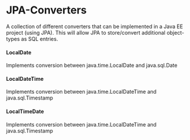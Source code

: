 # JPA-Converters
A collection of different converters that can be implemented in a Java EE project (using JPA). This will allow JPA to store/convert additional object-types as SQL entries.

#### LocalDate
Implements conversion between java.time.LocalDate and java.sql.Date

#### LocalDateTime
Implements conversion between java.time.LocalDateTime and java.sql.Timestamp

#### LocalTimeDate
Implements conversion between java.time.LocalDateTime and java.sql.Timestamp
